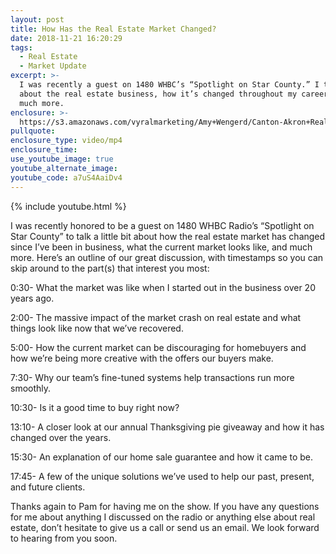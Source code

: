 ```yaml
---
layout: post
title: How Has the Real Estate Market Changed?
date: 2018-11-21 16:20:29
tags:
  - Real Estate
  - Market Update
excerpt: >-
  I was recently a guest on 1480 WHBC’s “Spotlight on Star County.” I talked
  about the real estate business, how it’s changed throughout my career, and
  much more.
enclosure: >-
  https://s3.amazonaws.com/vyralmarketing/Amy+Wengerd/Canton-Akron+Real+Estate+Agent-+How+the+Real+Estate+Market+Has+Changed+in+the+Past+20+Years+(1).mp4
pullquote:
enclosure_type: video/mp4
enclosure_time:
use_youtube_image: true
youtube_alternate_image:
youtube_code: a7uS4AaiDv4
---
```


{% include youtube.html %}

I was recently honored to be a guest on 1480 WHBC Radio’s “Spotlight on Star County” to talk a little bit about how the real estate market has changed since I’ve been in business, what the current market looks like, and much more. Here’s an outline of our great discussion, with timestamps so you can skip around to the part(s) that interest you most:

0:30- What the market was like when I started out in the business over 20 years ago.

2:00- The massive impact of the market crash on real estate and what things look like now that we’ve recovered.

5:00- How the current market can be discouraging for homebuyers and how we’re being more creative with the offers our buyers make.

7:30- Why our team’s fine-tuned systems help transactions run more smoothly.

10:30- Is it a good time to buy right now?

13:10- A closer look at our annual Thanksgiving pie giveaway and how it has changed over the years.

15:30- An explanation of our home sale guarantee and how it came to be.

17:45- A few of the unique solutions we’ve used to help our past, present, and future clients.

Thanks again to Pam for having me on the show. If you have any questions for me about anything I discussed on the radio or anything else about real estate, don’t hesitate to give us a call or send us an email. We look forward to hearing from you soon.

&nbsp;